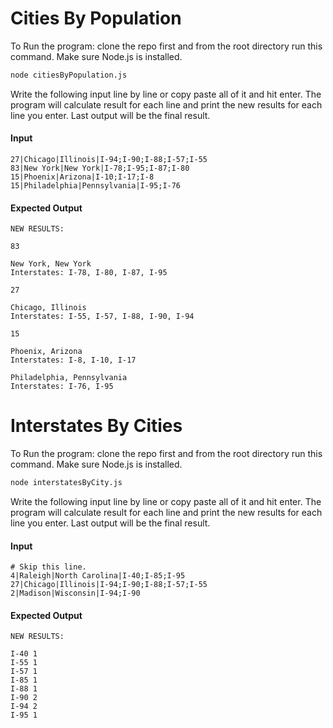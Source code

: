 # Cities By Population
To Run the program:
clone the repo first and from the root directory run this command. Make sure Node.js is installed.
``` bash
node citiesByPopulation.js
```
Write the following input line by line or copy paste all of it and hit enter.
The program will calculate result for each line and print the new results for each line you enter. Last output will be the final result.

#### Input
```# Skip this line.
27|Chicago|Illinois|I-94;I-90;I-88;I-57;I-55
83|New York|New York|I-78;I-95;I-87;I-80
15|Phoenix|Arizona|I-10;I-17;I-8
15|Philadelphia|Pennsylvania|I-95;I-76
```

#### Expected Output
```
NEW RESULTS:

83

New York, New York
Interstates: I-78, I-80, I-87, I-95

27

Chicago, Illinois
Interstates: I-55, I-57, I-88, I-90, I-94

15

Phoenix, Arizona
Interstates: I-8, I-10, I-17

Philadelphia, Pennsylvania
Interstates: I-76, I-95
```


# Interstates By Cities
To Run the program:
clone the repo first and from the root directory run this command. Make sure Node.js is installed.
``` bash
node interstatesByCity.js
```
Write the following input line by line or copy paste all of it and hit enter.
The program will calculate result for each line and print the new results for each line you enter. Last output will be the final result.

#### Input
```# Skip this line.
# Skip this line.
4|Raleigh|North Carolina|I-40;I-85;I-95
27|Chicago|Illinois|I-94;I-90;I-88;I-57;I-55
2|Madison|Wisconsin|I-94;I-90
```

#### Expected Output
```
NEW RESULTS:

I-40 1
I-55 1
I-57 1
I-85 1
I-88 1
I-90 2
I-94 2
I-95 1
```


